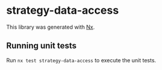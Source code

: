 # strategy-data-access

This library was generated with [Nx](https://nx.dev).

## Running unit tests

Run `nx test strategy-data-access` to execute the unit tests.
